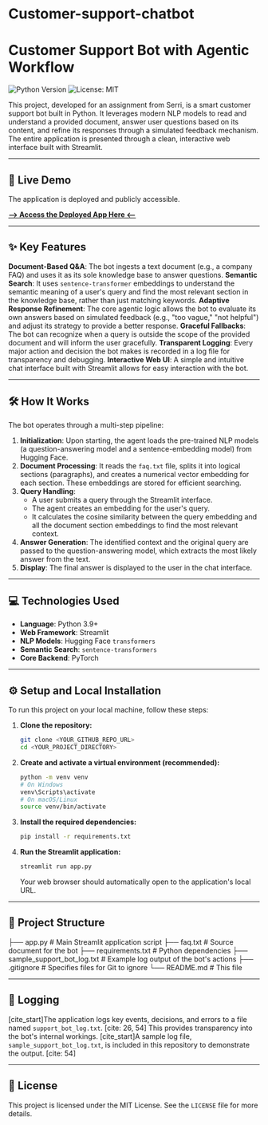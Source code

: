 # Customer-support-chatbot
# Customer Support Bot with Agentic Workflow

![Python Version](https://img.shields.io/badge/python-3.9%2B-blue.svg)
![License: MIT](https://img.shields.io/badge/License-MIT-yellow.svg)

This project, developed for an assignment from Serri, is a smart customer support bot built in Python. It leverages modern NLP models to read and understand a provided document, answer user questions based on its content, and refine its responses through a simulated feedback mechanism. The entire application is presented through a clean, interactive web interface built with Streamlit.

---
## 🚀 Live Demo

The application is deployed and publicly accessible.

[**--> Access the Deployed App Here <--**](YOUR_DEPLOYMENT_LINK_HERE)

---
## ✨ Key Features

**Document-Based Q&A**: The bot ingests a text document (e.g., a company FAQ) and uses it as its sole knowledge base to answer questions.
**Semantic Search**: It uses `sentence-transformer` embeddings to understand the semantic meaning of a user's query and find the most relevant section in the knowledge base, rather than just matching keywords.
**Adaptive Response Refinement**: The core agentic logic allows the bot to evaluate its own answers based on simulated feedback (e.g., "too vague," "not helpful") and adjust its strategy to provide a better response. 
**Graceful Fallbacks**: The bot can recognize when a query is outside the scope of the provided document and will inform the user gracefully.
**Transparent Logging**: Every major action and decision the bot makes is recorded in a log file for transparency and debugging. 
**Interactive Web UI**: A simple and intuitive chat interface built with Streamlit allows for easy interaction with the bot.

---
## 🛠️ How It Works

The bot operates through a multi-step pipeline:

1.  **Initialization**: Upon starting, the agent loads the pre-trained NLP models (a question-answering model and a sentence-embedding model) from Hugging Face.
2.  **Document Processing**: It reads the `faq.txt` file, splits it into logical sections (paragraphs), and creates a numerical vector embedding for each section. These embeddings are stored for efficient searching.
3.  **Query Handling**:
    * A user submits a query through the Streamlit interface.
    * The agent creates an embedding for the user's query.
    * It calculates the cosine similarity between the query embedding and all the document section embeddings to find the most relevant context.
4.  **Answer Generation**: The identified context and the original query are passed to the question-answering model, which extracts the most likely answer from the text.
5.  **Display**: The final answer is displayed to the user in the chat interface.

---
## 💻 Technologies Used

* **Language**: Python 3.9+
* **Web Framework**: Streamlit
* **NLP Models**: Hugging Face `transformers`
* **Semantic Search**: `sentence-transformers`
* **Core Backend**: PyTorch

---
## ⚙️ Setup and Local Installation

To run this project on your local machine, follow these steps:

1.  **Clone the repository:**
    ```sh
    git clone <YOUR_GITHUB_REPO_URL>
    cd <YOUR_PROJECT_DIRECTORY>
    ```

2.  **Create and activate a virtual environment (recommended):**
    ```sh
    python -m venv venv
    # On Windows
    venv\Scripts\activate
    # On macOS/Linux
    source venv/bin/activate
    ```

3.  **Install the required dependencies:**
    ```sh
    pip install -r requirements.txt
    ```

4.  **Run the Streamlit application:**
    ```sh
    streamlit run app.py
    ```
    Your web browser should automatically open to the application's local URL.

---
## 📁 Project Structure
├── app.py                  # Main Streamlit application script
├── faq.txt                 # Source document for the bot
├── requirements.txt        # Python dependencies
├── sample_support_bot_log.txt  # Example log output of the bot's actions
├── .gitignore              # Specifies files for Git to ignore
└── README.md               # This file


---
## 📝 Logging

[cite_start]The application logs key events, decisions, and errors to a file named `support_bot_log.txt`. [cite: 26, 54] This provides transparency into the bot's internal workings. [cite_start]A sample log file, `sample_support_bot_log.txt`, is included in this repository to demonstrate the output. [cite: 54]

---
## 📜 License

This project is licensed under the MIT License. See the `LICENSE` file for more details.
